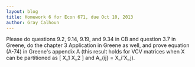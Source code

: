 ```yaml
---
layout: blog
title: Homework 6 for Econ 671, due Oct 10, 2013
author: Gray Calhoun
---
```


Please do questions 9.2, 9.14, 9.19, and 9.34 in CB and question 3.7
in Greene, do the chapter 3 Application in Greene as well, and prove
equation (A-74) in Greene's appendix A (this result holds for VCV
matrices when X can be partitioned as [ X_1 X_2 ] and A_{ij} =
X_i'X_j).